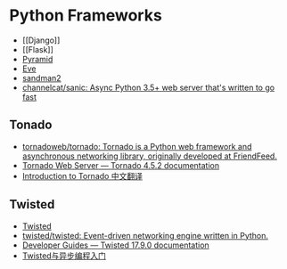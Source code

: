 # Python Frameworks

- [[Django]]
- [[Flask]]
- [Pyramid](https://github.com/Pylons/pyramid)
- [Eve](https://github.com/pyeve/eve)
- [sandman2](https://github.com/jeffknupp/sandman2)
- [channelcat/sanic: Async Python 3.5+ web server that's written to go fast](https://github.com/channelcat/sanic)

## Tonado

- [tornadoweb/tornado: Tornado is a Python web framework and asynchronous networking library, originally developed at FriendFeed.](https://github.com/tornadoweb/tornado)
- [Tornado Web Server — Tornado 4.5.2 documentation](http://www.tornadoweb.org/en/stable/)
- [Introduction to Tornado 中文翻译](https://docs.hacknode.org/itt2zh/)

## Twisted

- [Twisted](https://twistedmatrix.com/trac/)
- [twisted/twisted: Event-driven networking engine written in Python.](https://github.com/twisted/twisted)
- [Developer Guides — Twisted 17.9.0 documentation](http://twistedmatrix.com/documents/current/core/howto/index.html)
- [Twisted与异步编程入门](https://likebeta.gitbooks.io/twisted-intro-cn/zh/)
